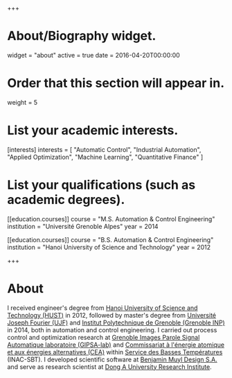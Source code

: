 +++
# About/Biography widget.
widget = "about"
active = true
date = 2016-04-20T00:00:00

# Order that this section will appear in.
weight = 5

# List your academic interests.
[interests]
  interests = [
    "Automatic Control",
    "Industrial Automation",
    "Applied Optimization",
    "Machine Learning",
    "Quantitative Finance"
  ]

# List your qualifications (such as academic degrees).
[[education.courses]]
  course = "M.S. Automation & Control Engineering"
  institution = "Université Grenoble Alpes"
  year = 2014

[[education.courses]]
  course = "B.S. Automation & Control Engineering"
  institution = "Hanoi University of Science and Technology"
  year = 2012
 
+++

# About

I received engineer's degree from [Hanoi University of Science and Technology (HUST)](https://en.hust.edu.vn/) in 2012, followed by master's degree from [Université Joseph Fourier (UJF)](https://www.univ-grenoble-alpes.fr/) and [Institut Polytechnique de Grenoble (Grenoble INP)](http://www.grenoble-inp.fr/) in 2014, both in automation and control engineering. I carried out process control and optimization research at [Grenoble Images Parole Signal Automatique laboratoire (GIPSA-lab)](http://www.gipsa-lab.fr/) and [Commissariat à l'énergie atomique et aux énergies alternatives (CEA)](http://www.cea.fr/) within [Service des Basses Températures](http://inac.cea.fr/sbt/) (INAC-SBT). I developed scientific software at [Benjamin Muyl Design S.A.](https://www.bmuyl.com/) and serve as research scientist at [Dong A University Research Institute](http://donga.edu.vn/).
